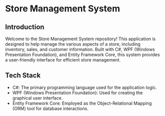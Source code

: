 ﻿# Store Management System

## Introduction

Welcome to the Store Management System repository! This application is designed to help manage the various aspects of a store, including inventory, sales, and customer information. Built with C#, WPF (Windows Presentation Foundation), and Entity Framework Core, this system provides a user-friendly interface for efficient store management.

## Tech Stack

-   C#: The primary programming language used for the application logic.
-   WPF (Windows Presentation Foundation): Used for creating the graphical user interface.
-   Entity Framework Core: Employed as the Object-Relational Mapping (ORM) tool for database interactions.


